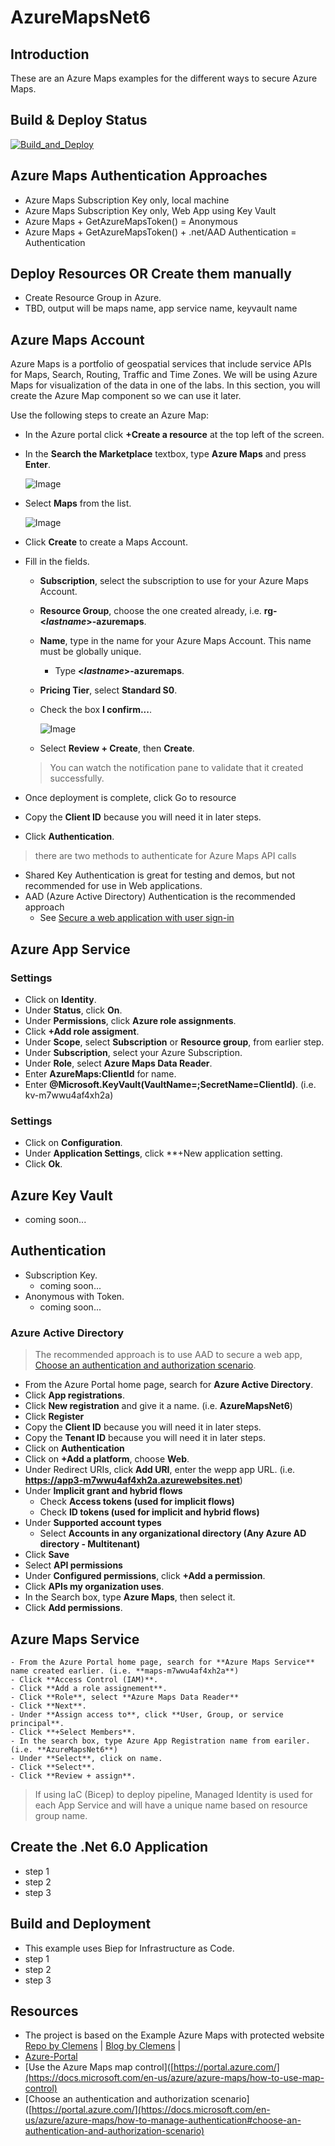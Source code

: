 # AzureMapsNet6

## Introduction
These are an Azure Maps examples for the different ways to secure Azure Maps.

## Build & Deploy Status
[![Build_and_Deploy](https://github.com/RPagels/AzureMapsNet6/actions/workflows/Build_and_Deploy.yml/badge.svg)](https://github.com/RPagels/AzureMapsNet6/actions/workflows/Build_and_Deploy.yml)

## Azure Maps Authentication Approaches
- Azure Maps Subscription Key only, local machine
- Azure Maps Subscription Key only, Web App using Key Vault
- Azure Maps + GetAzureMapsToken() = Anonymous
- Azure Maps + GetAzureMapsToken() + .net/AAD Authentication = Authentication

## Deploy Resources OR Create them manually
- Create Resource Group in Azure.
- TBD, output will be maps name, app service name, keyvault name

## Azure Maps Account
Azure Maps is a portfolio of geospatial services that include service APIs for Maps, Search, Routing, Traffic and Time Zones. We will be using Azure Maps for visualization of the data in one of the labs. In this section, you will create the Azure Map component so we can use it later.

Use the following steps to create an Azure Map:
- In the Azure portal click **+Create a resource** at the top left of the screen.
- In the **Search the Marketplace** textbox, type **Azure Maps** and press **Enter**.

    ![Image](/images/maps-image1.png)

- Select **Maps** from the list.

    ![Image](/images/maps-image2.png)

- Click **Create** to create a Maps Account.

- Fill in the fields.

    - **Subscription**, select the subscription to use for your Azure Maps Account.
    - **Resource Group**, choose the one created already, i.e. **rg-<*lastname*>-azuremaps**.
    - **Name**, type in the name for your Azure Maps Account. This name must be globally unique.
        - Type **<*lastname*>-azuremaps**.
    - **Pricing Tier**, select **Standard S0**.

    - Check the box **I confirm...**.

        ![Image](/images/maps-image3.png)

    - Select **Review + Create**, then **Create**.

    > You can watch the notification pane to validate that it created successfully.

- Once deployment is complete, click Go to resource
- Copy the **Client ID** because you will need it in later steps.
- Click **Authentication**.

> there are two methods to authenticate for Azure Maps API calls
- Shared Key Authentication is great for testing and demos, but not recommended for use in Web applications. 
- AAD (Azure Active Directory) Authentication is the recommended approach
  - See [Secure a web application with user sign-in](https://docs.microsoft.com/en-us/azure/azure-maps/how-to-secure-webapp-users)

## Azure App Service
### Settings
- Click on **Identity**.
- Under **Status**, click **On**.
- Under **Permissions**, click **Azure role assignments**.
- Click **+Add role assigment**.
- Under **Scope**, select **Subscription** or **Resource group**, from earlier step.
- Under **Subscription**, select your Azure Subscription.
- Under **Role**, select **Azure Maps Data Reader**.
- Enter **AzureMaps:ClientId** for name.
- Enter **@Microsoft.KeyVault(VaultName=<keyvaultnamehere>;SecretName=ClientId)**. (i.e. kv-m7wwu4af4xh2a)

### Settings
- Click on **Configuration**.
- Under **Application Settings**, click **+New application setting.
- Click **Ok**.

## Azure Key Vault
- coming soon...


## Authentication
- Subscription Key.
  - coming soon...
- Anonymous with Token.
  - coming soon...

### Azure Active Directory
> The recommended approach is to use AAD to secure a web app, [Choose an authentication and authorization scenario](https://docs.microsoft.com/en-us/azure/azure-maps/how-to-manage-authentication#choose-an-authentication-and-authorization-scenario).

  - From the Azure Portal home page, search for **Azure Active Directory**.
  - Click **App registrations**.
  - Click **New registration** and give it a name. (i.e. **AzureMapsNet6**)
  - Click **Register**
  - Copy the **Client ID** because you will need it in later steps.
  - Copy the **Tenant ID** because you will need it in later steps.
  - Click on **Authentication**
  - Click on **+Add a platform**, choose **Web**.
  - Under Redirect URIs, click **Add URI**, enter the wepp app URL. (i.e. **https://app3-m7wwu4af4xh2a.azurewebsites.net**)
  - Under **Implicit grant and hybrid flows**
    - Check **Access tokens (used for implicit flows)**
    - Check **ID tokens (used for implicit and hybrid flows)**
  - Under **Supported account types**
    - Select **Accounts in any organizational directory (Any Azure AD directory - Multitenant)**
  - Click **Save**
  - Select **API permissions**
  - Under **Configured permissions**, click **+Add a permission**.
  - Click **APIs my organization uses**.
  - In the Search box, type **Azure Maps**, then select it.
  - Click **Add permissions**.
  
  ## Azure Maps Service
    - From the Azure Portal home page, search for **Azure Maps Service** name created earlier. (i.e. **maps-m7wwu4af4xh2a**)
    - Click **Access Control (IAM)**.
    - Click **Add a role assignement**.
    - Click **Role**, select **Azure Maps Data Reader**
    - Click **Next**.
    - Under **Assign access to**, click **User, Group, or service principal**.
    - Click **+Select Members**.
    - In the search box, type Azure App Registration name from eariler. (i.e. **AzureMapsNet6**)
    - Under **Select**, click on name.
    - Click **Select**.
    - Click **Review + assign**.
    
> If using IaC (Bicep) to deploy pipeline, Managed Identity is used for each App Service and will have a unique name based on resource group name.
    

## Create the .Net 6.0 Application
- step 1
- step 2
- step 3

## Build and Deployment
- This example uses Biep for Infrastructure as Code.
- step 1
- step 2
- step 3

## Resources
- The project is based on the Example Azure Maps with protected website [Repo by Clemens](https://github.com/cschotte/Maps) | [Blog by Clemens](TBD) |
- [Azure-Portal](https://portal.azure.com/)
- [Use the Azure Maps map control]([https://portal.azure.com/](https://docs.microsoft.com/en-us/azure/azure-maps/how-to-use-map-control)
- [Choose an authentication and authorization scenario]([https://portal.azure.com/](https://docs.microsoft.com/en-us/azure/azure-maps/how-to-manage-authentication#choose-an-authentication-and-authorization-scenario)

    
    
